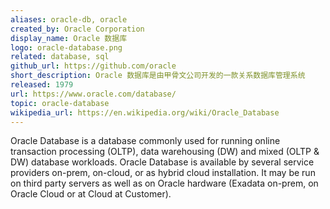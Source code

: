 ```yaml
---
aliases: oracle-db, oracle
created_by: Oracle Corporation
display_name: Oracle 数据库
logo: oracle-database.png
related: database, sql
github_url: https://github.com/oracle
short_description: Oracle 数据库是由甲骨文公司开发的一款关系数据库管理系统
released: 1979
url: https://www.oracle.com/database/
topic: oracle-database
wikipedia_url: https://en.wikipedia.org/wiki/Oracle_Database
---
```

Oracle Database is a database commonly used for running online transaction processing (OLTP), data warehousing (DW) and mixed (OLTP & DW) database workloads. Oracle Database is available by several service providers on-prem, on-cloud, or as hybrid cloud installation. It may be run on third party servers as well as on Oracle hardware (Exadata on-prem, on Oracle Cloud or at Cloud at Customer).
